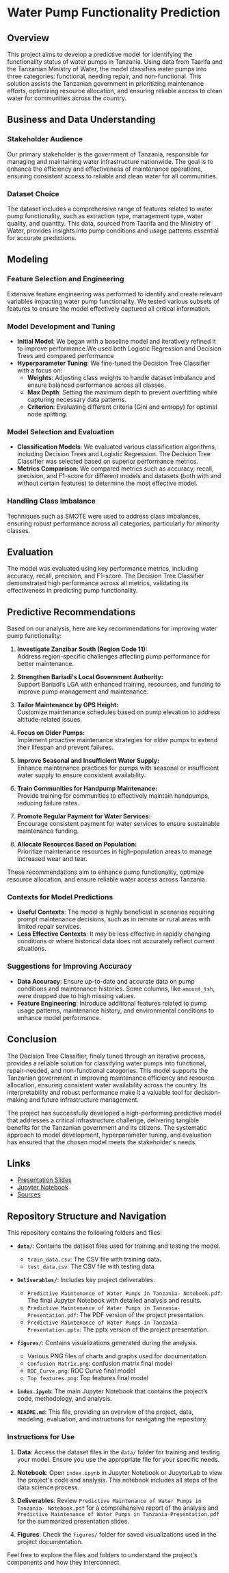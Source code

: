 # Water Pump Functionality Prediction

## Overview
This project aims to develop a predictive model for identifying the functionality status of water pumps in Tanzania. Using data from Taarifa and the Tanzanian Ministry of Water, the model classifies water pumps into three categories: functional, needing repair, and non-functional. This solution assists the Tanzanian government in prioritizing maintenance efforts, optimizing resource allocation, and ensuring reliable access to clean water for communities across the country.

## Business and Data Understanding

### Stakeholder Audience
Our primary stakeholder is the government of Tanzania, responsible for managing and maintaining water infrastructure nationwide. The goal is to enhance the efficiency and effectiveness of maintenance operations, ensuring consistent access to reliable and clean water for all communities.

### Dataset Choice
The dataset includes a comprehensive range of features related to water pump functionality, such as extraction type, management type, water quality, and quantity. This data, sourced from Taarifa and the Ministry of Water, provides insights into pump conditions and usage patterns essential for accurate predictions.

## Modeling

### Feature Selection and Engineering
Extensive feature engineering was performed to identify and create relevant variables impacting water pump functionality. We tested various subsets of features to ensure the model effectively captured all critical information.

### Model Development and Tuning
- **Initial Model**: We began with a baseline model and iteratively refined it to improve performance.We used both Logistic Regression and Decision Trees and compared performance
- **Hyperparameter Tuning**: We fine-tuned the Decision Tree Classifier with a focus on:
  - **Weights**: Adjusting class weights to handle dataset imbalance and ensure balanced performance across all classes.
  - **Max Depth**: Setting the maximum depth to prevent overfitting while capturing necessary data patterns.
  - **Criterion**: Evaluating different criteria (Gini and entropy) for optimal node splitting.

### Model Selection and Evaluation
- **Classification Models**: We evaluated various classification algorithms, including Decision Trees and Logistic Regression. The Decision Tree Classifier was selected based on superior performance metrics.
- **Metrics Comparison**: We compared metrics such as accuracy, recall, precision, and F1-score for different models and datasets (both with and without certain features) to determine the most effective model.

### Handling Class Imbalance
Techniques such as SMOTE were used to address class imbalances, ensuring robust performance across all categories, particularly for minority classes.

## Evaluation
The model was evaluated using key performance metrics, including accuracy, recall, precision, and F1-score. The Decision Tree Classifier demonstrated high performance across all metrics, validating its effectiveness in predicting pump functionality.

## Predictive Recommendations

Based on our analysis, here are key recommendations for improving water pump functionality:

1. **Investigate Zanzibar South (Region Code 11):**  
   Address region-specific challenges affecting pump performance for better maintenance.

2. **Strengthen Bariadi's Local Government Authority:**  
   Support Bariadi’s LGA with enhanced training, resources, and funding to improve pump management and maintenance.

3. **Tailor Maintenance by GPS Height:**  
   Customize maintenance schedules based on pump elevation to address altitude-related issues.

4. **Focus on Older Pumps:**  
   Implement proactive maintenance strategies for older pumps to extend their lifespan and prevent failures.

5. **Improve Seasonal and Insufficient Water Supply:**  
   Enhance maintenance practices for pumps with seasonal or insufficient water supply to ensure consistent availability.

6. **Train Communities for Handpump Maintenance:**  
   Provide training for communities to effectively maintain handpumps, reducing failure rates.

7. **Promote Regular Payment for Water Services:**  
   Encourage consistent payment for water services to ensure sustainable maintenance funding.

8. **Allocate Resources Based on Population:**  
   Prioritize maintenance resources in high-population areas to manage increased wear and tear.

These recommendations aim to enhance pump functionality, optimize resource allocation, and ensure reliable water access across Tanzania.


### Contexts for Model Predictions
- **Useful Contexts**: The model is highly beneficial in scenarios requiring prompt maintenance decisions, such as in remote or rural areas with limited repair services.
- **Less Effective Contexts**: It may be less effective in rapidly changing conditions or where historical data does not accurately reflect current situations.

### Suggestions for Improving Accuracy
- **Data Accuracy**: Ensure up-to-date and accurate data on pump conditions and maintenance histories. Some columns, like `amount_tsh`, were dropped due to high missing values.
- **Feature Engineering**: Introduce additional features related to pump usage patterns, maintenance history, and environmental conditions to enhance model performance.

## Conclusion
The Decision Tree Classifier, finely tuned through an iterative process, provides a reliable solution for classifying water pumps into functional, repair-needed, and non-functional categories. This model supports the Tanzanian government in improving maintenance efficiency and resource allocation, ensuring consistent water availability across the country. Its interpretability and robust performance make it a valuable tool for decision-making and future infrastructure management.

The project has successfully developed a high-performing predictive model that addresses a critical infrastructure challenge, delivering tangible benefits for the Tanzanian government and its citizens. The systematic approach to model development, hyperparameter tuning, and evaluation has ensured that the chosen model meets the stakeholder's needs.

## Links
- [Presentation Slides](https://github.com/leonardkoyio/Phase-3-Project-_v1/blob/main/Deliverables/Predictive%20Maintenance%20of%20Water%20Pumps%20in%20Tanzania-Presentation.pdf)
- [Jupyter Notebook](https://github.com/leonardkoyio/Phase-3-Project-_v1/blob/main/Deliverables/Predictive%20Maintenance%20of%20Water%20Pumps%20in%20Tanzania-%20Notebook.pdf)
- [Sources](https://www.drivendata.org/competitions/7/pump-it-up-data-mining-the-water-table/data/)


## Repository Structure and Navigation

This repository contains the following folders and files:

- **`data/`**: Contains the dataset files used for training and testing the model.
  - `train_data.csv`: The CSV file with training data.
  - `test_data.csv`: The CSV file with testing data.

- **`Deliverables/`**: Includes key project deliverables.
  - `Predictive Maintenance of Water Pumps in Tanzania- Notebook.pdf`: The final Jupyter Notebook with detailed analysis and results.
  - `Predictive Maintenance of Water Pumps in Tanzania-Presentation.pdf`: The PDF version of the project presentation.
  - `Predictive Maintenance of Water Pumps in Tanzania-Presentation.pptx`: The pptx version of the project presentation.

- **`figures/`**: Contains visualizations generated during the analysis.
  - Various PNG files of charts and graphs used for documentation.
  - `Confusion Matrix.png`: confusion matrix final model
  - `ROC_Curve.png`: ROC Curve final model
  - `Top features.png`: Top features final model


- **`index.ipynb`**: The main Jupyter Notebook that contains the project’s code, methodology, and analysis.

- **`README.md`**: This file, providing an overview of the project, data, modeling, evaluation, and instructions for navigating the repository.

### Instructions for Use

1. **Data**: Access the dataset files in the `data/` folder for training and testing your model. Ensure you use the appropriate file for your specific needs.

2. **Notebook**: Open `index.ipynb` in Jupyter Notebook or JupyterLab to view the project's code and analysis. This notebook includes all steps of the data science process.

3. **Deliverables**: Review `Predictive Maintenance of Water Pumps in Tanzania- Notebook.pdf` for a comprehensive report of the analysis and `Predictive Maintenance of Water Pumps in Tanzania-Presentation.pdf` for the summarized presentation slides.

4. **Figures**: Check the `figures/` folder for saved visualizations used in the project documentation.

Feel free to explore the files and folders to understand the project's components and how they interconnect.


